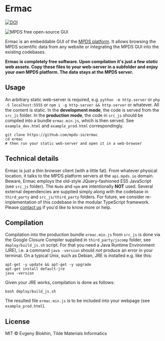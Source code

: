 Ermac
==========

[![DOI](https://zenodo.org/badge/468932582.svg)](https://doi.org/10.5281/zenodo.7693197)

![MPDS free open-source GUI](https://raw.githubusercontent.com/mpds-io/ermac/master/ermac.png "MPDS free open-source GUI")

Ermac is an embeddable GUI of the [MPDS platform](https://mpds.io). It allows browsing the MPDS scientific data from any website or integrating the MPDS GUI into the existing codebases.

**Ermac is completely free software. Upon compilation it's just a few _static_ web assets. Copy these files to your web-server in a subfolder and enjoy your _own_ MPDS platform. The data stays at the MPDS server.**


## Usage

An arbitrary static web-server is required, e.g. `python -m http.server` or `php -S localhost:5555` or `npm i -g http-server && http-server` or whatever. All the content is static. In the **development mode**, the code is served from the `src_js` folder. In the **production mode**, the code in `src_js` should be compiled into a bundle `ermac.min.js`, which is then served. See `example_dev.html` and `example_prod.html` correspondingly.

```
git clone https://github.com/mpds-io/ermac
cd ermac
# then run your static web-server and open it in a web-browser
```


## Technical details

Ermac is just a thin browser client (with a little fat). From whatever physical location, it talks to the MPDS platform servers at the `api.mpds.io` domain. Beware, Ermac employs the old-style JQuery-fashioned ES5 JavaScript (see `src_js` folder). The `Node` and `npm` are intentionally **NOT** used. Several external dependencies are supplied simply along with the codebase in `third_party` and `src_js/third_party` folders. For future, we consider re-implementation of this codebase in the modular TypeScript framework. Please [contact us](mailto:hello@tilde.pro) if you'd like to know more or help.


## Compilation

Compilation into the production bundle `ermac.min.js` from `src_js` is done via the Google Closure Compiler supplied in `third_party/jscomp` folder, see `deploy/build_js.sh` script. For that you need a Java Runtime Environment (JRE), i.e. a command `java -version` should _not_ produce an error in your terminal. On a typical Unix, such as Debian, JRE is installed e.g. like this:

```
apt-get -y update && apt-get -y upgrade
apt-get install default-jre
java -version
```

Given your JRE works, compilation is done as follows:

```
bash deploy/build_js.sh
```

The resulted file `ermac.min.js` is to be included into your webpage (see `example_prod.html`).


## License

MIT &copy; Evgeny Blokhin, Tilde Materials Informatics
